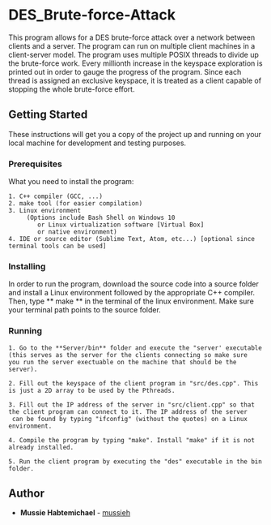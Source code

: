 # DES_Brute-force-Attack

This program allows for a DES brute-force attack over a network between clients and a server. The program can run on multiple client
machines in a client-server model. The program uses multiple POSIX threads to divide up the brute-force work. Every millionth
increase in the keyspace exploration is printed out in order to gauge the progress of the program. Since each thread is assigned an exclusive
keyspace, it is treated as a client capable of stopping the whole brute-force effort.

## Getting Started

These instructions will get you a copy of the project up and running on your local machine for development and testing purposes.

### Prerequisites

What you need to install the program:

```
1. C++ compiler (GCC, ...)
2. make tool (for easier compilation)
3. Linux environment 
     (Options include Bash Shell on Windows 10 
        or Linux virtualization software [Virtual Box] 
        or native environment)
4. IDE or source editor (Sublime Text, Atom, etc...) [optional since terminal tools can be used]
```

### Installing

In order to run the program, download the source code into a source folder and install a Linux environment followed 
by the appropriate C++ compiler. Then, type ** make ** in the terminal of the linux environment. Make sure your terminal path
points to the source folder.

### Running


```
1. Go to the **Server/bin** folder and execute the "server' executable (this serves as the server for the clients connecting so make sure
you run the server exectuable on the machine that should be the server).

2. Fill out the keyspace of the client program in "src/des.cpp". This is just a 2D array to be used by the Pthreads.

3. Fill out the IP address of the server in "src/client.cpp" so that the client program can connect to it. The IP address of the server
 can be found by typing "ifconfig" (without the quotes) on a Linux environment.

4. Compile the program by typing "make". Install "make" if it is not already installed.

5. Run the client program by executing the "des" executable in the bin folder.

```


## Author

* **Mussie Habtemichael** - [mussieh](https://github.com/mussieh)

